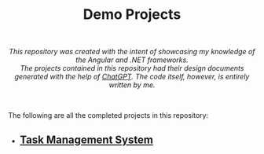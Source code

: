 <h1 align="center"> Demo Projects</h1>

<br>

<p align="center">
    <em>
    This repository was created with the intent of showcasing my knowledge of the Angular and .NET frameworks. 
    <br> The projects contained in this repository had their design documents generated with the help of <a href="https://chatgpt.com">ChatGPT</a>. The code itself, however, is entirely written by me.
    </em>
</p>

<br>

The following are all the completed projects in this repository:

- ## [Task Management System](task-manager-system/README.md)

